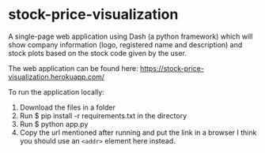 # stock-price-visualization
A single-page web application using Dash (a python framework)  which will show company information (logo, registered name and description) and stock plots based on the stock code given by the user.

The web application can be found here: https://stock-price-visualization.herokuapp.com/

To run the application locally:

1. Download the files in a folder
2. Run $ pip install -r requirements.txt  in the directory
3. Run $ python app.py
4. Copy the url mentioned after running and put the link in a browser 
I think you should use an
`<addr>` element here instead.

